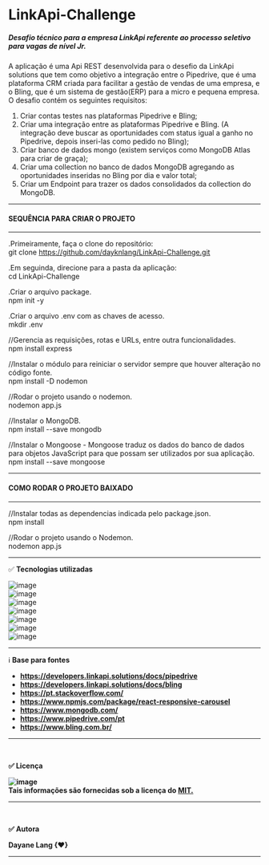 # LinkApi-Challenge </br>

##### Desafio técnico para a empresa LinkApi referente ao processo seletivo para vagas de nível Jr.</br>

A aplicação é uma Api REST desenvolvida para o desefio da LinkApi solutions que tem como objetivo a integração entre o Pipedrive, que é uma plataforma CRM criada para facilitar a gestão de vendas de uma empresa, e o Bling, que é um sistema de gestão(ERP) para a micro e pequena empresa. 
O desafio contém os seguintes requisitos:

 1. Criar contas testes nas plataformas Pipedrive e Bling;
 2. Criar uma integração entre as plataformas Pipedrive e Bling. (A integração deve buscar as oportunidades com status igual a ganho no Pipedrive, depois inseri-las como pedido   no Bling);<br/>
 3. Criar banco de dados mongo  (existem serviços como MongoDB Atlas para criar de graça);<br/>
 4. Criar uma collection no banco de dados MongoDB agregando as oportunidades inseridas no Bling por dia e valor total;<br/>
 5. Criar um Endpoint para trazer os dados consolidados da collection do MongoDB.

--------------------------------------
#### SEQUÊNCIA PARA CRIAR O PROJETO
--------------------------------------

.Primeiramente, faça o clone do repositório: <br/>
git clone https://github.com/dayknlang/LinkApi-Challenge.git

.Em seguinda, direcione para a pasta da aplicação:<br/>
cd LinkApi-Challenge

.Criar o arquivo package.<br/>
npm init -y

.Criar o arquivo .env com as chaves de acesso.<br/>
mkdir .env

//Gerencia as requisições, rotas e URLs, entre outra funcionalidades. <br/>
npm install express

//Instalar o módulo para reiniciar o servidor sempre que houver alteração no código fonte. <br/>
npm install -D nodemon

//Rodar o projeto usando o nodemon. <br/>
nodemon app.js

//Instalar o MongoDB. <br/>
npm install --save mongodb

//Instalar o Mongoose - Mongoose traduz os dados do banco de dados para objetos JavaScript para que possam ser utilizados por sua aplicação. <br/>
npm install --save mongoose

--------------------------------------
#### COMO RODAR O PROJETO BAIXADO
--------------------------------------

//Instalar todas as dependencias indicada pelo package.json. <br/>
npm install

//Rodar o projeto usando o Nodemon. <br/>
nodemon app.js<br/>
******

✅ <b>Tecnologias utilizadas</b> <br/>

![image](https://user-images.githubusercontent.com/77943169/141980087-f0de7aec-fc88-47a3-b054-2d49e6be194a.png)
<br/>
![image](https://user-images.githubusercontent.com/77943169/140412888-ca47b652-1b92-4d98-9678-519966716af5.png)
<br/>
![image](https://user-images.githubusercontent.com/77943169/141980238-459a1aa6-f1d2-482a-93a4-d2abfde3fe6b.png)
<br/>
![image](https://user-images.githubusercontent.com/77943169/137235402-1b218f64-f4e5-40b7-9752-bf779186b6a0.png)
<br/>
![image](https://user-images.githubusercontent.com/77943169/137235431-7b983686-d3df-4e1a-a805-c5b46e8f4fed.png)
<br/>
![image](https://user-images.githubusercontent.com/77943169/134592899-dd7d250b-f72c-4816-9386-453701ed6fba.png)
<br/>
![image](https://user-images.githubusercontent.com/77943169/140413705-114486b6-4b78-48ec-92c2-ef21e774665c.png)
<br/>
*******
ℹ️ <b>Base para fontes<b/>
  
  - https://developers.linkapi.solutions/docs/pipedrive <br/>
  - https://developers.linkapi.solutions/docs/bling <br/>
  - https://pt.stackoverflow.com/ <br/>
  - https://www.npmjs.com/package/react-responsive-carousel <br/>
  - https://www.mongodb.com/ <br/>
  - https://www.pipedrive.com/pt <br/>
  - https://www.bling.com.br/ <br/>
 *******
<br/>

✅ <b>Licença<b/>

![image](https://user-images.githubusercontent.com/77943169/134589674-675ceb99-479a-43e8-9c45-2067aa0d3c85.png) <br/>
Tais informações são fornecidas sob a licença do [MIT.](https://github.com/vhesener/Closures/blob/master/LICENSE) 

*****
<br/>

✅ <b>Autora<b/>

Dayane Lang {♥}
<br/>
 ********


